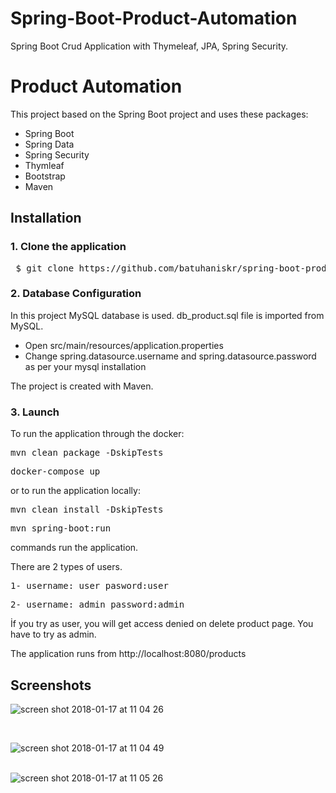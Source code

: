 # Spring-Boot-Product-Automation

 Spring Boot Crud Application with Thymeleaf, JPA, Spring Security. 
 
# Product Automation

This project based on the Spring Boot project and uses these packages:

<ul>
<li>Spring Boot</li>
<li>Spring Data</li>
 <li>Spring Security</li>
<li>Thymleaf</li>
<li>Bootstrap</li>
<li>Maven</li>
</ul>

## Installation

### 1. Clone the application

<pre> $ git clone https://github.com/batuhaniskr/spring-boot-product-automation.git </pre>

### 2. Database Configuration

In this project MySQL database is used. db_product.sql file is imported from MySQL.
<ul>
<li> Open src/main/resources/application.properties </li>
<li> Change spring.datasource.username and spring.datasource.password as per your mysql installation</li>
</ul>
The project is created with Maven.

### 3. Launch

To run the application through the docker:

<pre>mvn clean package -DskipTests</pre>

<pre>docker-compose up</pre>

or to run the application locally:

<pre>mvn clean install -DskipTests</pre>

<pre>mvn spring-boot:run</pre>

commands run the application.

There are 2 types of users. 

<pre>1- username: user pasword:user</pre>
<pre>2- username: admin password:admin</pre>

İf you try as user, you will get access denied on delete product page. You have to try as admin.

The application runs from http://localhost:8080/products

## Screenshots

![screen shot 2018-01-17 at 11 04 26](https://user-images.githubusercontent.com/17202632/35032049-7ca094a2-fb76-11e7-9a70-b8c7f959d07c.png)

<br/>

![screen shot 2018-01-17 at 11 04 49](https://user-images.githubusercontent.com/17202632/35032055-8ad72a2c-fb76-11e7-8efd-52910ddf81b0.png)
<br/><br/>

![screen shot 2018-01-17 at 11 05 26](https://user-images.githubusercontent.com/17202632/35032150-ee90fef8-fb76-11e7-8ab1-7d6fa9974b40.png)

